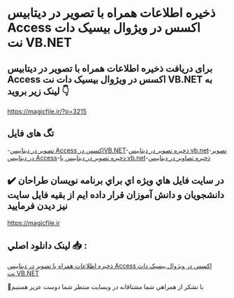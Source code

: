 # ذخیره اطلاعات همراه با تصویر در دیتابیس Access اکسس در ویژوال بیسیک دات نت VB.NET

## برای دریافت ذخیره اطلاعات همراه با تصویر در دیتابیس Access اکسس در ویژوال بیسیک دات نت VB.NET به لینک زیر بروید 👇

https://magicfile.ir/?p=3215

## تگ های فایل

-[تصویر در دیتابیس Access اکسس درVB.NET](https://magicfile.ir/product/%d8%aa%d8%b5%d9%88%db%8c%d8%b1-%d8%af%d8%b1-%d8%af%db%8c%d8%aa%d8%a7%d8%a8%db%8c%d8%b3-access-%d8%a7%da%a9%d8%b3%d8%b3-%d8%af%d8%b1vbnet/)-[ذخیره تصویر در دیتابیس vb.net](https://magicfile.ir/product/%d8%aa%d8%b5%d9%88%db%8c%d8%b1-%d8%af%d8%b1-%d8%af%db%8c%d8%aa%d8%a7%d8%a8%db%8c%d8%b3-access-%d8%a7%da%a9%d8%b3%d8%b3-%d8%af%d8%b1vbnet/)-[تصویر در دیتابیس Access](https://magicfile.ir/product/%d8%aa%d8%b5%d9%88%db%8c%d8%b1-%d8%af%d8%b1-%d8%af%db%8c%d8%aa%d8%a7%d8%a8%db%8c%d8%b3-access-%d8%a7%da%a9%d8%b3%d8%b3-%d8%af%d8%b1vbnet/)-[ذخیره تصویر در دیتابیس با vb.net](https://magicfile.ir/product/%d8%aa%d8%b5%d9%88%db%8c%d8%b1-%d8%af%d8%b1-%d8%af%db%8c%d8%aa%d8%a7%d8%a8%db%8c%d8%b3-access-%d8%a7%da%a9%d8%b3%d8%b3-%d8%af%d8%b1vbnet/)-[ذخیره تصاویر در دیتابیس](https://magicfile.ir/product/%d8%aa%d8%b5%d9%88%db%8c%d8%b1-%d8%af%d8%b1-%d8%af%db%8c%d8%aa%d8%a7%d8%a8%db%8c%d8%b3-access-%d8%a7%da%a9%d8%b3%d8%b3-%d8%af%d8%b1vbnet/)

## ✔️ در سايت فايل هاي ويژه اي براي برنامه نويسان طراحان دانشجويان و دانش آموزان قرار داده ايم از بقيه فايل سايت نيز ديدن فرماييد

https://magicfile.ir


## لينک دانلود اصلي 📥 :

[ذخیره اطلاعات همراه با تصویر در دیتابیس Access اکسس در ویژوال بیسیک دات نت VB.NET](https://magicfile.ir/product/%d8%aa%d8%b5%d9%88%db%8c%d8%b1-%d8%af%d8%b1-%d8%af%db%8c%d8%aa%d8%a7%d8%a8%db%8c%d8%b3-access-%d8%a7%da%a9%d8%b3%d8%b3-%d8%af%d8%b1vbnet/) 


🙏با تشکر از همراهي شما مشتاقانه در وبسایت منتظر شما دوست عزیز هستیم

